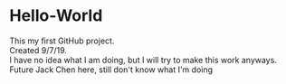 # Hello-World
This my first GitHub project.  
Created 9/7/19.  
I have no idea what I am doing, but I will try to make this work anyways.
      Future Jack Chen here, still don't know what I'm doing
